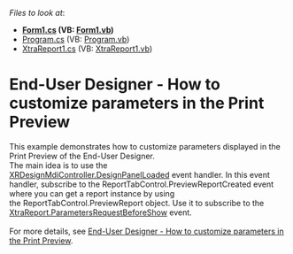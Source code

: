 <!-- default file list -->
*Files to look at*:

* **[Form1.cs](./CS/CustomSavingEUD/Form1.cs) (VB: [Form1.vb](./VB/CustomSavingEUD/Form1.vb))**
* [Program.cs](./CS/CustomSavingEUD/Program.cs) (VB: [Program.vb](./VB/CustomSavingEUD/Program.vb))
* [XtraReport1.cs](./CS/CustomSavingEUD/XtraReport1.cs) (VB: [XtraReport1.vb](./VB/CustomSavingEUD/XtraReport1.vb))
<!-- default file list end -->
# End-User Designer - How to customize parameters in the Print Preview


This example demonstrates how to customize parameters displayed in the Print Preview of the End-User Designer. <br />The main idea is to use the <a href="https://documentation.devexpress.com/#XtraReports/DevExpressXtraReportsUserDesignerXRDesignMdiController_DesignPanelLoadedtopic">XRDesignMdiController.DesignPanelLoaded</a> event handler. In this event handler, subscribe to the ReportTabControl.PreviewReportCreated event where you can get a report instance by using the ReportTabControl.PreviewReport object. Use it to subscribe to the <a href="https://documentation.devexpress.com/#XtraReports/DevExpressXtraReportsUIXtraReport_ParametersRequestBeforeShowtopic">XtraReport.ParametersRequestBeforeShow</a> event. <br /><br />For more details, see <a href="https://www.devexpress.com/Support/Center/p/T210793">End-User Designer - How to customize parameters in the Print Preview</a>.

<br/>


